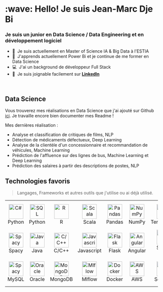 <h1 align="left" id="macropower-title">:wave: Hello! Je suis Jean-Marc Dje Bi</h1>
<h3 align="left">Je suis un junior en Data Science / Data Engineering et en développement logiciel</h3>

- :office: &nbsp;Je suis actuellement en Master of Science IA & Big Data à l'ESTIA
- :seedling: &nbsp;J'apprends actuellement Power Bi et je continue de me former en Data Science
- :computer: &nbsp;J'ai un background de développeur Full Stack
- :speech_balloon: &nbsp;Je suis joignable facilement sur **[LinkedIn](https://www.linkedin.com/in/jean-marc-d-b83990105/)**

<br>

## Data Science

Vous trouverez mes réalisations en Data Science que j'ai ajouté sur Github [ici](https://github.com/jdjebi/Datascience). Je travaille encore bien documenter mes Readme !

Mes dernières réalisation :

- Analyse et classification de critiques de films, NLP
- Détection de médicaments défectueux, Deep Learning
- Analyse de la clientèle d'un concessionnaire et recommandation de véhicules, Machine Learning
- Prédiction de l'affluence sur des lignes de bus, Machine Learning et Deep Learning
- Prédiction des salaires à partir des descriptions de postes, NLP


<h2 align="left" id="macropower-tech">Technologies favoris</h2>

> Langages, Frameworks et autres outils que j'utilise ou ai déjà utilisé.

<table>
  <tr>
    <td align="center" width="96">
      <a href="#macropower-tech">
        <img src="https://upload.wikimedia.org/wikipedia/commons/thumb/c/c3/Python-logo-notext.svg/1200px-Python-logo-notext.svg.png" width="48" height="48" alt="C#" />
      </a>
      <br>Python
    </td>
    <td align="center" width="96">
      <a href="#macropower-tech">
        <img src="https://db.cs.uni-tuebingen.de/teaching/ws2223/sql-is-a-programming-language/logo.svg" width="48" height="48" alt="SQL" />
      </a>
      <br>Python
    </td>
    <td align="center" width="96">
      <a href="#macropower-tech">
        <img src="https://upload.wikimedia.org/wikipedia/commons/thumb/1/1b/R_logo.svg/724px-R_logo.svg.png" width="48" height="48" alt="R" />
      </a>
      <br>R
    </td>
    <td align="center" width="96">
      <a href="#macropower-tech">
        <img src="https://cdn-icons-png.flaticon.com/512/6132/6132220.png" width="48" height="48" alt="Scala" />
      </a>
      <br>Scala
    </td>
    <td align="center" width="96">
      <a href="#macropower-tech">
        <img src="https://upload.wikimedia.org/wikipedia/commons/thumb/2/22/Pandas_mark.svg/274px-Pandas_mark.svg.png" width="48" height="48" alt="Pandas" />
      </a>
      <br>Pandas
    </td>
    <td align="center" width="96">
      <a href="#macropower-tech">
        <img src="https://www.pythontutorial.net/wp-content/uploads/2022/08/numpy-tutorial.svg" width="48" height="48" alt="NumPy" />
      </a>
      <br>NumPy
    </td>
    <td align="center" width="96">
      <a href="#macropower-tech" >
        <img src="https://upload.wikimedia.org/wikipedia/commons/thumb/2/2d/Tensorflow_logo.svg/langfr-220px-Tensorflow_logo.svg.png" width="48" height="48" alt="TensorFlow" />
      </a>
      <br>TensorFlow
    </td>
    <td align="center" width="96">
      <a href="#macropower-tech">
        <img src="https://pytorch.org/assets/images/pytorch-logo.png" width="48" height="48" alt="PyTorch" />
      </a>
      <br>PyTorch
    </td>
    <td align="center" width="96">
      <a href="#macropower-tech">
        <img src="https://upload.wikimedia.org/wikipedia/commons/thumb/0/05/Scikit_learn_logo_small.svg/1200px-Scikit_learn_logo_small.svg.png" width="48" height="48" alt="Scikit-Learn" />
      </a>
      <br>Scikit-Learn
    </td>
  </tr>
  <tr>
    <td align="center" width="96"> 
      <a href="#macropower-tech" >
        <img src="https://upload.wikimedia.org/wikipedia/commons/thumb/8/88/SpaCy_logo.svg/2560px-SpaCy_logo.svg.png" width="48" height="48" alt="Spacy" />
      </a>
      <br>Spacy
    </td>
    <td align="center" width="96">
      <a href="#macropower-tech" >
        <img src="https://img.icons8.com/color/512/java-coffee-cup-logo--v1.png" width="48" height="48" alt="Java" />
      </a>
      <br>Java
    </td>
    <td align="center"  width="96">
      <a href="#macropower-tech">
        <img src="https://upload.wikimedia.org/wikipedia/commons/thumb/1/18/ISO_C%2B%2B_Logo.svg/1822px-ISO_C%2B%2B_Logo.svg.png" width="48" height="48" alt="C/C++" />
      </a>
      <br>C/C++
    </td>
    <td align="center"  width="96">
      <a href="#macropower-tech">
        <img src="https://upload.wikimedia.org/wikipedia/commons/6/6a/JavaScript-logo.png" width="48" height="48" alt="Javascript" />
      </a>
      <br>Javascript
    </td>
    <td align="center" width="96">
      <a href="#macropower-tech">
        <img src="https://cdn.freebiesupply.com/logos/large/2x/flask-logo-png-transparent.png" width="48" height="48" alt="Flask" />
      </a>
      <br>Flask
    </td>
    <td align="center"  width="96">
      <a href="#macropower-tech">
        <img src="https://upload.wikimedia.org/wikipedia/commons/thumb/c/cf/Angular_full_color_logo.svg/2048px-Angular_full_color_logo.svg.png" width="48" height="48" alt="Angular" />
      </a>
      <br>Angular
    </td>
    <td align="center" width="96">
      <a href="#macropower-tech" >
        <img src="https://blog.talanlabs.com/microservices-partie-4-spring-boot/cover.png" width="48" height="48" alt="Spring Boot" />
      </a>
      <br>Spring Boot
    </td>
    <td align="center" width="96">
      <a href="#macropower-tech" >
        <img src="https://logowik.com/content/uploads/images/hadoop7135.jpg" width="48" height="48" alt="Hadoop" />
      </a>
      <br>Hadoop
    </td>
    <td align="center" width="96">
      <a href="#macropower-tech" >
        <img src="https://image.pngaaa.com/478/7261478-middle.png" width="48" height="48" alt="Spark" />
      </a>
      <br>Spark
    </td>
  </tr>
  <tr>
    <td align="center" width="96"> 
      <a href="#macropower-tech" >
        <img src="https://cdn.freebiesupply.com/logos/large/2x/mysql-logo-png-transparent.png" width="48" height="48" alt="Spacy" />
      </a>
      <br>MySQL
    </td>
    <td align="center" width="96">
      <a href="#macropower-tech" >
        <img src="https://www.pngplay.com/wp-content/uploads/5/Oracle-Logo-Transparent-Images.png" width="48" height="48" alt="Oracle" />
      </a>
      <br>Oracle
    </td>
    <td align="center"  width="96">
      <a href="#macropower-tech">
        <img src="https://w7.pngwing.com/pngs/956/695/png-transparent-mongodb-original-wordmark-logo-icon-thumbnail.png" width="48" height="48" alt="MongoDB" />
      </a>
      <br>MongoDB
    </td>
    <td align="center"  width="96">
      <a href="#macropower-tech">
        <img src="https://spark.apache.org/images/mlflow-logo.png" width="48" height="48" alt="Mlflow" />
      </a>
      <br>Mlflow
    </td>
    <td align="center" width="96">
      <a href="#macropower-tech">
        <img src="https://w7.pngwing.com/pngs/219/411/png-transparent-docker-logo-kubernetes-microservices-cloud-computing-dockers-logo-text-logo-cloud-computing-thumbnail.png" width="48" height="48" alt="Docker" />
      </a>
      <br>Docker
    </td>
    <td align="center"  width="96">
      <a href="#macropower-tech">
        <img src="https://upload.wikimedia.org/wikipedia/commons/thumb/9/93/Amazon_Web_Services_Logo.svg/1024px-Amazon_Web_Services_Logo.svg.png" width="48" height="48" alt="AWS" />
      </a>
      <br>AWS
    </td>
    <td align="center" width="96">
      <a href="#macropower-tech" >
        <img src="https://seeklogo.com/images/S/seaborn-logo-244EB2DEC5-seeklogo.com.png" width="48" height="48" alt="Seaborn" />
      </a>
      <br>Seaborn
    </td>
    <td align="center" width="96">
      <a href="#macropower-tech" >
        <img src="https://logowik.com/content/uploads/images/hadoop7135.jpg" width="48" height="48" alt="Hadoop" />
      </a>
      <br>Hadoop
    </td>
    <td align="center" width="96">
      <a href="#macropower-tech" >
        <img src="https://upload.wikimedia.org/wikipedia/commons/thumb/c/cf/New_Power_BI_Logo.svg/630px-New_Power_BI_Logo.svg.png" width="48" height="48" alt="Power BI" />
      </a>
      <br>Power BI
    </td>
  </tr>
</table>
